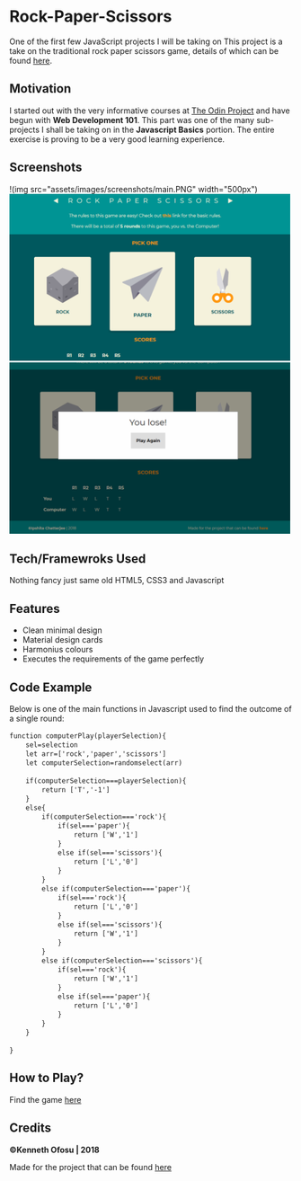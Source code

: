 # Rock-Paper-Scissors
One of the first few JavaScript projects I will be taking on
This project is a take on the traditional rock paper scissors game, details of which can be found [here](https://en.wikipedia.org/wiki/Rock%E2%80%93paper%E2%80%93scissors).

## Motivation
I started out with the very informative courses at [The Odin Project](https://www.theodinproject.com/courses/web-development-101) and have begun with **Web Development 101**. This part was one of the many sub-projects I shall be taking on in the **Javascript Basics** portion. The entire exercise is proving to be a very good learning experience.

## Screenshots
!(img src="assets/images/screenshots/main.PNG" width="500px")
<img src="assets/images/screenshots/main-2.PNG" width="500px">
<img src="assets/images/screenshots/results.PNG" width="500px">

## Tech/Framewroks Used
Nothing fancy just same old HTML5, CSS3 and Javascript

## Features
* Clean minimal design
* Material design cards
* Harmonius colours
* Executes the requirements of the game perfectly

## Code Example
Below is one of the main functions in Javascript used to find the outcome of a single round:

```
function computerPlay(playerSelection){
    sel=selection
    let arr=['rock','paper','scissors']
    let computerSelection=randomselect(arr)

    if(computerSelection===playerSelection){
        return ['T','-1']
    }
    else{
        if(computerSelection==='rock'){
            if(sel==='paper'){
                return ['W','1']
            }
            else if(sel==='scissors'){
                return ['L','0']
            }
        }
        else if(computerSelection==='paper'){
            if(sel==='rock'){
                return ['L','0']
            }
            else if(sel==='scissors'){
                return ['W','1']
            }
        }
        else if(computerSelection==='scissors'){
            if(sel==='rock'){
                return ['W','1']
            }
            else if(sel==='paper'){
                return ['L','0']
            }
        }
    }

}
```
## How to Play?
Find the game [here](https://kofosu2289.github.io/Rock-Paper-Scissors/)

## Credits
**©Kenneth Ofosu | 2018**

Made for the project that can be found [here](https://www.theodinproject.com/courses/web-development-101/lessons/rock-paper-scissors)
